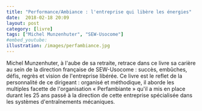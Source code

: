 ```yaml
---
title: "Performance/Ambiance : l'entreprise qui libère les énergies"
date:  2018-02-18 20:09
layout: post
category: [livre]
tags: ["Michel Munzenhuter", "SEW-Usocome"]
#embed_youtube:
illustration: /images/perfambiance.jpg
---
```


Michel Munzenhuter, à l'aube de sa retraite, retrace dans ce livre sa carière au sein de la direction française de SEW-Usocome : succès, embûches, défis, regrès et vision de l'entreprise libérée. Ce livre est le reflet de la personnalité de ce dirigeant : organisé et méthodique, il aborde les multiples facette de l'organisation « Perfambiante » qu'il a mis en place durant les 25 ans passé à la direction de cette entreprise spécialisée dans les systèmes d'entraînements mécaniques.
